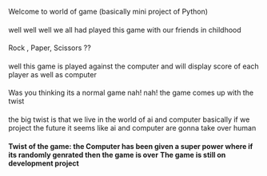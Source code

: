 Welcome to world of game (basically mini project of Python)
####
well well well we all had played this game with our friends in childhood
####
Rock , Paper, Scissors ??
####
well this game is played against the computer and will display score of each player as well as computer
####
Was you thinking its a normal game nah! nah! the game comes up with the twist
####
the big twist is that we live in the world of ai and computer basically if we project the future it seems like ai and computer are gonna take over human 
####
**Twist of the game: the Computer has been given a super power where if its randomly genrated then the game is over**
**The game is still on development project**
